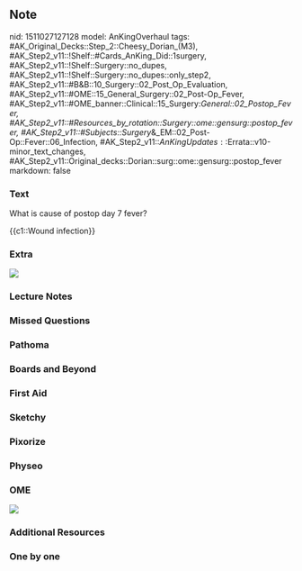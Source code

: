## Note
nid: 1511027127128
model: AnKingOverhaul
tags: #AK_Original_Decks::Step_2::Cheesy_Dorian_(M3), #AK_Step2_v11::!Shelf::#Cards_AnKing_Did::1surgery, #AK_Step2_v11::!Shelf::Surgery::no_dupes, #AK_Step2_v11::!Shelf::Surgery::no_dupes::only_step2, #AK_Step2_v11::#B&B::10_Surgery::02_Post_Op_Evaluation, #AK_Step2_v11::#OME::15_General_Surgery::02_Post-Op_Fever, #AK_Step2_v11::#OME_banner::Clinical::15_Surgery:_General::02_Postop_Fever, #AK_Step2_v11::#Resources_by_rotation::Surgery::ome::gensurg::postop_fever, #AK_Step2_v11::#Subjects::Surgery_&_EM::02_Post-Op::Fever::06_Infection, #AK_Step2_v11::$AnKingUpdates::$Errata::v10-minor_text_changes, #AK_Step2_v11::Original_decks::Dorian::surg::ome::gensurg::postop_fever
markdown: false

### Text
What is cause of postop day 7 fever?
<div>
  {{c1::Wound infection}}
</div>

### Extra
<div><img src="paste-4299262263297.jpg"></div>

### Lecture Notes


### Missed Questions


### Pathoma


### Boards and Beyond


### First Aid


### Sketchy


### Pixorize


### Physeo


### OME
<div class="ome-widget">
  <a href=
  "https://onlinemeded.org/spa/surgery-general/postop-fever/acquire?ref=anki">
  <img src="_OME_AnkiFlashcards_Lesson_5.png"></a>
</div>

### Additional Resources


### One by one

